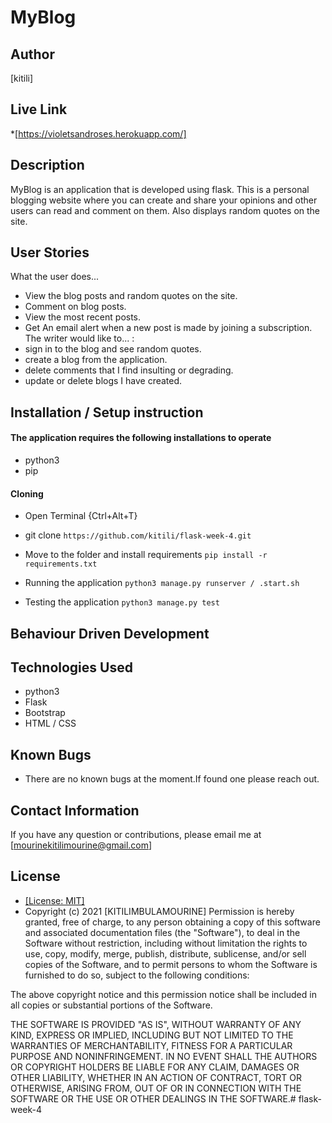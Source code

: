 # MyBlog 
## Author
[kitili]

## Live Link
*[https://violetsandroses.herokuapp.com/]

## Description
 MyBlog is an application that is developed using flask. This is a personal blogging website where you can create and share your opinions and other users can read and comment on them. Also displays random quotes on the site.

## User Stories
What the user does...
* View the blog posts and random quotes on the site.
* Comment on blog posts.
* View the most recent posts.
* Get An email alert when a new post is made by joining a subscription.
The writer would like to... :
* sign in to the blog and see random quotes.
* create a blog from the application.
* delete comments that I find insulting or degrading.
* update or delete blogs I have created.

## Installation / Setup instruction

#### The application requires the following installations to operate 
* python3
* pip

#### Cloning

* Open Terminal {Ctrl+Alt+T}

* git clone ```https://github.com/kitili/flask-week-4.git```

* Move to the folder and install requirements
    ```pip install -r requirements.txt```

* Running the application
    ```python3 manage.py runserver / .start.sh```
* Testing the application
    ```python3 manage.py test```


## Behaviour Driven Development



## Technologies Used

* python3
* Flask
* Bootstrap
* HTML / CSS

## Known Bugs
* There are no known bugs at the moment.If found one please reach out.

## Contact Information 

If you have any question or contributions, please email me at [mourinekitilimourine@gmail.com]

## License
* [[License: MIT]](LICENCE.md)
* Copyright (c) 2021 [KITILIMBULAMOURINE]
Permission is hereby granted, free of charge, to any person obtaining a copy of this software and associated documentation files (the "Software"), to deal in the Software without restriction, including without limitation the rights to use, copy, modify, merge, publish, distribute, sublicense, and/or sell copies of the Software, and to permit persons to whom the Software is furnished to do so, subject to the following conditions:

The above copyright notice and this permission notice shall be included in all copies or substantial portions of the Software.

THE SOFTWARE IS PROVIDED "AS IS", WITHOUT WARRANTY OF ANY KIND, EXPRESS OR IMPLIED, INCLUDING BUT NOT LIMITED TO THE WARRANTIES OF MERCHANTABILITY, FITNESS FOR A PARTICULAR PURPOSE AND NONINFRINGEMENT. IN NO EVENT SHALL THE AUTHORS OR COPYRIGHT HOLDERS BE LIABLE FOR ANY CLAIM, DAMAGES OR OTHER LIABILITY, WHETHER IN AN ACTION OF CONTRACT, TORT OR OTHERWISE, ARISING FROM, OUT OF OR IN CONNECTION WITH THE SOFTWARE OR THE USE OR OTHER DEALINGS IN THE SOFTWARE.# flask-week-4
